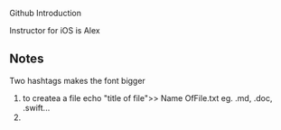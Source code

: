 Github Introduction

Instructor for iOS is Alex

## Notes 

Two hashtags makes the font bigger

1. to createa a file  echo "title of file">> Name OfFile.txt eg. .md, .doc, .swift...
2. 
